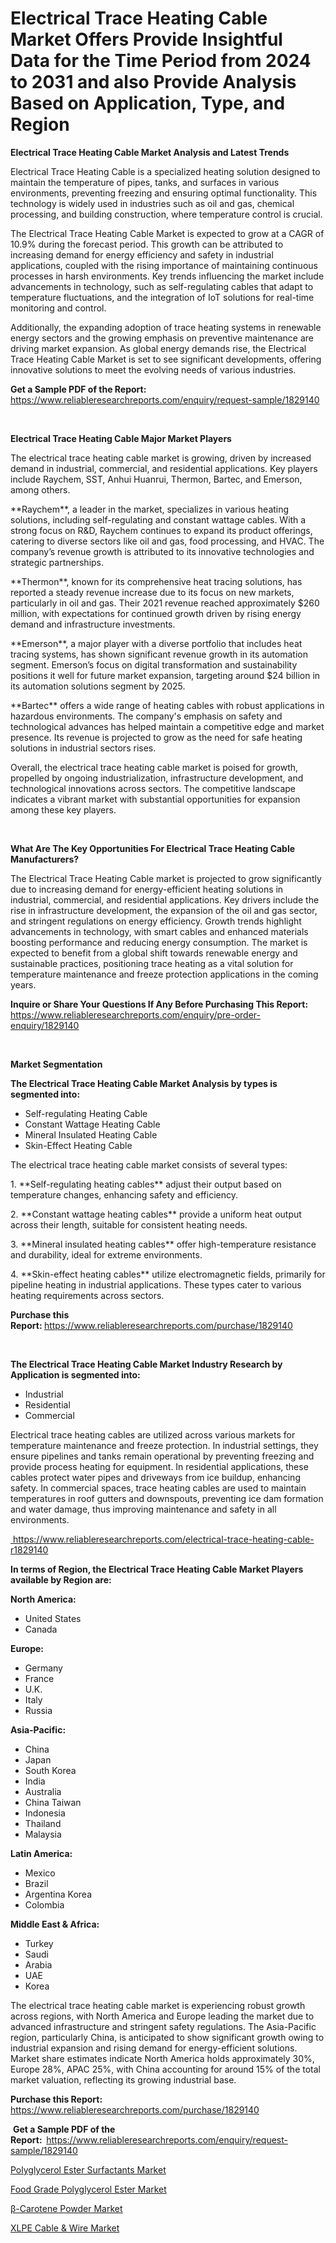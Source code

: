 <p><h1>Electrical Trace Heating Cable Market Offers Provide Insightful Data for the Time Period from 2024 to 2031 and also Provide Analysis Based on Application, Type, and Region</h1></p><p><strong>Electrical Trace Heating Cable Market Analysis and Latest Trends</strong></p>
<p><p>Electrical Trace Heating Cable is a specialized heating solution designed to maintain the temperature of pipes, tanks, and surfaces in various environments, preventing freezing and ensuring optimal functionality. This technology is widely used in industries such as oil and gas, chemical processing, and building construction, where temperature control is crucial.</p><p>The Electrical Trace Heating Cable Market is expected to grow at a CAGR of 10.9% during the forecast period. This growth can be attributed to increasing demand for energy efficiency and safety in industrial applications, coupled with the rising importance of maintaining continuous processes in harsh environments. Key trends influencing the market include advancements in technology, such as self-regulating cables that adapt to temperature fluctuations, and the integration of IoT solutions for real-time monitoring and control.</p><p>Additionally, the expanding adoption of trace heating systems in renewable energy sectors and the growing emphasis on preventive maintenance are driving market expansion. As global energy demands rise, the Electrical Trace Heating Cable Market is set to see significant developments, offering innovative solutions to meet the evolving needs of various industries.</p></p>
<p><strong>Get a Sample PDF of the Report:&nbsp;</strong> <a href="https://www.reliableresearchreports.com/enquiry/request-sample/1829140?utm_campaign=11&utm_medium=2&utm_source=Github&utm_content=ia&utm_term=30122024&utm_id=electrical-trace-heating-cable">https://www.reliableresearchreports.com/enquiry/request-sample/1829140</a></p>
<p>&nbsp;</p>
<p><strong>Electrical Trace Heating Cable Major Market Players</strong></p>
<p><p>The electrical trace heating cable market is growing, driven by increased demand in industrial, commercial, and residential applications. Key players include Raychem, SST, Anhui Huanrui, Thermon, Bartec, and Emerson, among others.</p><p>**Raychem**, a leader in the market, specializes in various heating solutions, including self-regulating and constant wattage cables. With a strong focus on R&D, Raychem continues to expand its product offerings, catering to diverse sectors like oil and gas, food processing, and HVAC. The company’s revenue growth is attributed to its innovative technologies and strategic partnerships.</p><p>**Thermon**, known for its comprehensive heat tracing solutions, has reported a steady revenue increase due to its focus on new markets, particularly in oil and gas. Their 2021 revenue reached approximately $260 million, with expectations for continued growth driven by rising energy demand and infrastructure investments.</p><p>**Emerson**, a major player with a diverse portfolio that includes heat tracing systems, has shown significant revenue growth in its automation segment. Emerson’s focus on digital transformation and sustainability positions it well for future market expansion, targeting around $24 billion in its automation solutions segment by 2025.</p><p>**Bartec** offers a wide range of heating cables with robust applications in hazardous environments. The company's emphasis on safety and technological advances has helped maintain a competitive edge and market presence. Its revenue is projected to grow as the need for safe heating solutions in industrial sectors rises.</p><p>Overall, the electrical trace heating cable market is poised for growth, propelled by ongoing industrialization, infrastructure development, and technological innovations across sectors. The competitive landscape indicates a vibrant market with substantial opportunities for expansion among these key players.</p></p>
<p>&nbsp;</p>
<p><strong>What Are The Key Opportunities For Electrical Trace Heating Cable Manufacturers?</strong></p>
<p><p>The Electrical Trace Heating Cable market is projected to grow significantly due to increasing demand for energy-efficient heating solutions in industrial, commercial, and residential applications. Key drivers include the rise in infrastructure development, the expansion of the oil and gas sector, and stringent regulations on energy efficiency. Growth trends highlight advancements in technology, with smart cables and enhanced materials boosting performance and reducing energy consumption. The market is expected to benefit from a global shift towards renewable energy and sustainable practices, positioning trace heating as a vital solution for temperature maintenance and freeze protection applications in the coming years.</p></p>
<p><strong>Inquire or Share Your Questions If Any Before Purchasing This Report:</strong> <a href="https://www.reliableresearchreports.com/enquiry/pre-order-enquiry/1829140?utm_campaign=11&utm_medium=2&utm_source=Github&utm_content=ia&utm_term=30122024&utm_id=electrical-trace-heating-cable">https://www.reliableresearchreports.com/enquiry/pre-order-enquiry/1829140</a></p>
<p>&nbsp;</p>
<p><strong>Market Segmentation</strong></p>
<p><strong>The Electrical Trace Heating Cable Market Analysis by types is segmented into:</strong></p>
<p><ul><li>Self-regulating Heating Cable</li><li>Constant Wattage Heating Cable</li><li>Mineral Insulated Heating Cable</li><li>Skin-Effect Heating Cable</li></ul></p>
<p><p>The electrical trace heating cable market consists of several types: </p><p>1. **Self-regulating heating cables** adjust their output based on temperature changes, enhancing safety and efficiency. </p><p>2. **Constant wattage heating cables** provide a uniform heat output across their length, suitable for consistent heating needs. </p><p>3. **Mineral insulated heating cables** offer high-temperature resistance and durability, ideal for extreme environments. </p><p>4. **Skin-effect heating cables** utilize electromagnetic fields, primarily for pipeline heating in industrial applications. These types cater to various heating requirements across sectors.</p></p>
<p><strong>Purchase this Report:&nbsp;</strong><a href="https://www.reliableresearchreports.com/purchase/1829140?utm_campaign=11&utm_medium=2&utm_source=Github&utm_content=ia&utm_term=30122024&utm_id=electrical-trace-heating-cable">https://www.reliableresearchreports.com/purchase/1829140</a></p>
<p>&nbsp;</p>
<p><strong>The Electrical Trace Heating Cable Market Industry Research by Application is segmented into:</strong></p>
<p><ul><li>Industrial</li><li>Residential</li><li>Commercial</li></ul></p>
<p><p>Electrical trace heating cables are utilized across various markets for temperature maintenance and freeze protection. In industrial settings, they ensure pipelines and tanks remain operational by preventing freezing and provide process heating for equipment. In residential applications, these cables protect water pipes and driveways from ice buildup, enhancing safety. In commercial spaces, trace heating cables are used to maintain temperatures in roof gutters and downspouts, preventing ice dam formation and water damage, thus improving maintenance and safety in all environments.</p></p>
<p><a href="https://www.reliableresearchreports.com/electrical-trace-heating-cable-r1829140?utm_campaign=11&utm_medium=2&utm_source=Github&utm_content=ia&utm_term=30122024&utm_id=electrical-trace-heating-cable">&nbsp;https://www.reliableresearchreports.com/electrical-trace-heating-cable-r1829140</a></p>
<p><strong>In terms of Region, the Electrical Trace Heating Cable Market Players available by Region are:</strong></p>
<p>
    <p> <strong> North America: </strong>
        <ul>
            <li>United States</li>
            <li>Canada</li>
        </ul>
        </p> 
    <p> <strong> Europe: </strong>
        <ul>
            <li>Germany</li>
            <li>France</li>
            <li>U.K.</li>
            <li>Italy</li>
            <li>Russia</li>
        </ul>
        </p> 
    <p> <strong> Asia-Pacific: </strong>
        <ul>
            <li>China</li>
            <li>Japan</li>
            <li>South Korea</li>
            <li>India</li>
            <li>Australia</li>
            <li>China Taiwan</li>
            <li>Indonesia</li>
            <li>Thailand</li>
            <li>Malaysia</li>
        </ul>
        </p> 
    <p> <strong> Latin America: </strong>
        <ul>
            <li>Mexico</li>
            <li>Brazil</li>
            <li>Argentina Korea</li>
            <li>Colombia</li>
        </ul>
        </p> 
    <p> <strong> Middle East & Africa: </strong>
        <ul>
            <li>Turkey</li>
            <li>Saudi</li>
            <li>Arabia</li>
            <li>UAE</li>
            <li>Korea</li>
        </ul>
    </p>
    </p>
<p><p>The electrical trace heating cable market is experiencing robust growth across regions, with North America and Europe leading the market due to advanced infrastructure and stringent safety regulations. The Asia-Pacific region, particularly China, is anticipated to show significant growth owing to industrial expansion and rising demand for energy-efficient solutions. Market share estimates indicate North America holds approximately 30%, Europe 28%, APAC 25%, with China accounting for around 15% of the total market valuation, reflecting its growing industrial base.</p></p>
<p><strong>Purchase this Report: </strong><a href="https://www.reliableresearchreports.com/purchase/1829140?utm_campaign=11&utm_medium=2&utm_source=Github&utm_content=ia&utm_term=30122024&utm_id=electrical-trace-heating-cable">https://www.reliableresearchreports.com/purchase/1829140</a></p>
<p>&nbsp;<strong>Get a Sample PDF of the Report:&nbsp;&nbsp;</strong><a href="https://www.reliableresearchreports.com/enquiry/request-sample/1829140?utm_campaign=11&utm_medium=2&utm_source=Github&utm_content=ia&utm_term=30122024&utm_id=electrical-trace-heating-cable">https://www.reliableresearchreports.com/enquiry/request-sample/1829140</a></p>
<p><strong></strong></p>
<p><p><a href="https://github.com/gukenneth26571/Market-Research-Report-List-1/blob/main/polyglycerol-ester-surfactants-market.md?utm_campaign=11&utm_medium=2&utm_source=Github&utm_content=ia&utm_term=30122024&utm_id=electrical-trace-heating-cable">Polyglycerol Ester Surfactants Market</a></p><p><a href="https://github.com/ChiragRp1/Market-Research-Report-List-7/blob/main/food-grade-polyglycerol-ester-market.md?utm_campaign=11&utm_medium=2&utm_source=Github&utm_content=ia&utm_term=30122024&utm_id=electrical-trace-heating-cable">Food Grade Polyglycerol Ester Market</a></p><p><a href="https://github.com/triattwood9919/Market-Research-Report-List-1/blob/main/b-carotene-powder-market.md?utm_campaign=11&utm_medium=2&utm_source=Github&utm_content=ia&utm_term=30122024&utm_id=electrical-trace-heating-cable">β-Carotene Powder Market</a></p><p><a href="https://github.com/stillsfloria19981/Market-Research-Report-List-1/blob/main/xlpe-cable-wire-market.md?utm_campaign=11&utm_medium=2&utm_source=Github&utm_content=ia&utm_term=30122024&utm_id=electrical-trace-heating-cable">XLPE Cable & Wire Market</a></p></p>